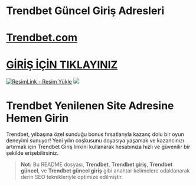 # Trendbet Güncel Giriş Adresleri
#  <a href="https://trendbet6530.com/">Trendbet.com</a>

#  <a href="https://trendbet6530.com/">GİRİŞ İÇİN TIKLAYINIZ</a>

<meta charset="UTF-8">
    <meta name="viewport" content="width=device-width, initial-scale=1.0">
</head>
<body>

<a href="https://trendbet6530.com/" title="ResimLink - Resim Yükle"><img src="https://r.resimlink.com/MAG_VHEzp.jpg" title="ResimLink - Resim Yükle" alt="ResimLink - Resim Yükle"></a>
<a href="https://trendbet6530.com/">
    <img src="https://r.resimlink.com/o_V7IJr.jpg" />
</a>
</a>



# Trendbet Yenilenen Site Adresine Hemen Girin

Trendbet, yılbaşına özel sunduğu bonus fırsatlarıyla kazanç dolu bir oyun deneyimi sunuyor! Yeni yılın coşkusunu doyasıya yaşamak ve kazancınızı artırmak için Trendbet Giriş linkini kullanarak hesabınıza hızlı ve güvenilir bir şekilde erişebilirsiniz.

> **Not:** Bu README dosyası, **Trendbet**, **Trendbet giriş**, **Trendbet güncel**, ve **Trendbet güncel giriş** gibi anahtar kelimelere odaklanarak derin SEO teknikleriyle optimize edilmiştir.


